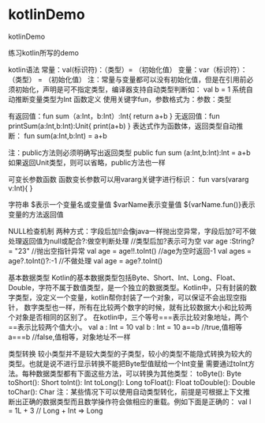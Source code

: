# kotlinDemo
kotlinDemo

练习kotlin所写的demo

kotlin语法
常量：val(标识符)：（类型）= （初始化值）
变量：var（标识符）：（类型） = （初始化值）
注：常量与变量都可以没有初始化值，但是在引用前必须初始化，声明是可不指定类型，编译器支持自动类型判断如：
    val b = 1 系统自动推断变量类型为Int
函数定义
使用关键字fun，参数格式为：参数：类型

有返回值：fun sum（a:Int，b:Int）:Int{
             return a+b
          }
无返回值：fun printSum(a:Int,b:Int):Unit{
              print(a+b)
          }
表达式作为函数体，返回类型自动推断：
          fun sum(a:Int,b:Int) = a+b

注：public方法则必须明确写出返回类型
          public fun sum (a:Int,b:Int):Int = a+b
    如果返回Unit类型，则可以省略，public方法也一样

可变长参数函数
函数变长参数可以用vararg关键字进行标识：
fun vars(vararg v:Int){
}

字符串
$表示一个变量名或变量值
$varName表示变量值
${varName.fun()}表示变量的方法返回值

NULL检查机制
两种方式：字段后加!!会像java一样抛出空异常，字段后加?可不做处理返回值为null或配合?:做空判断处理
//类型后加?表示可为空
var age :String? = "23"
//抛出空指针异常
val age = age!!.toInt()
//age为空时返回-1
val ages = age?.toInt()?:-1
//不做处理
val age = age?.toInt()

基本数据类型
Kotlin的基本数据类型包括Byte、Short、Int、Long、Float、Double，字符不属于数值类型，是一个独立的数据类型。Kotlin中，只有封装的数字类型，没定义一个变量，kotlin帮你封装了一个对象，可以保证不会出现空指针，
数字类型也一样，所有在比较两个数字的时候，就有比较数据大小和比较两个对象是否相同的区别了。
在kotlin中，三个等号===表示比较对象地址，两个==表示比较两个值大小。
val a : Int = 10
val b : Int = 10
a==b //true,值相等
a===b //false,值相等，对象地址不一样

类型转换
较小类型并不是较大类型的子类型，较小的类型不能隐式转换为较大的类型。也就是说不进行显示转换不能把Byte型值赋给一个Int变量
需要通过toInt方法。每种数据类型都有下面这些方法，可以转换为其他类型：
toByte(): Byte
toShort(): Short
toInt(): Int
toLong(): Long
toFloat(): Float
toDouble(): Double
toChar(): Char
注：某些情况下可以使用自动类型转化，前提是可根据上下文推断出正确的数据类型而且数学操作符会做相应的重载。例如下面是正确的：
val l = 1L + 3 // Long + Int => Long